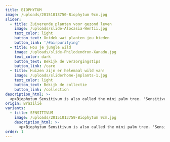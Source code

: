 ```yaml
---
title: BIOPHYTUM
image: /uploads/20151013750-Biophytum 9cm.jpg
slider:
  - title: Zuiverende planten voor gezond leven
    image: /uploads/slide-Alocasia-Wentii.jpg
    text_color: light
    button_text: Ontdek wat planten jou bieden
    button_link: '/#airpurifying'
  - title: Hou je jungle wild
    image: /uploads/slide-Philodendron-Xanadu.jpg
    text_color: dark
    button_text: Bekijk de verzorgingstips
    button_link: /care
  - title: Huizen zijn er helemaal wild van!
    image: /uploads/sliderhome-jmplants-1.jpg
    text_color: light
    button_text: Bekijk de collectie
    button_link: /collection
description_html: >-
  <p>Biophytum Sensitivum is also called the mini palm tree. 'Sensitivum' refers to a very unique quality: the leaves are extremely sensitive and move at the slightest touch! Don't worry if the leaves start to wilt slightly in the evening – that's perfectly normal. The plant is known in Eastern cultures for its medicinal properties.</p>
origin: Brazilië
variants:
  - title: SENSITIVUM
    image: /uploads/20151013759-Biophytum 9cm.jpg
    description_html: >-
      <p>Biophytum Sensitivum is also called the mini palm tree. 'Sensitivum' refers to a very unique quality: the leaves are extremely sensitive and move at the slightest touch! Don't worry if the leaves start to wilt slightly in the evening – that's perfectly normal. The plant is known in Eastern cultures for its medicinal properties.</p>
order: 1
---
```



